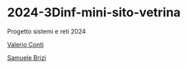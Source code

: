 # 2024-3Dinf-mini-sito-vetrina
Progetto sistemi e reti 2024

[Valerio Conti](https://rainyunnr.github.io/Alterra-Shop-2024/)

[Samuele Brizi](https://samuelebrizze.github.io/card/)
